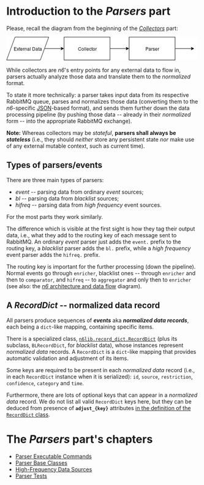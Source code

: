 # Introduction to the *Parsers* part

Please, recall the diagram from the beginning of the
*[Collectors](../collectors/index.md)* part:

![`(External Data) → [Collector] → [Parser] → ...`](../collectors/c_p_pipe.png)

While collectors are *n6*'s entry points for any external data to flow
in, parsers actually analyze those data and translate them to the
*normalized* format.

To state it more technically: a parser takes input data from its
respective RabbitMQ queue, parses and normalizes those data (converting
them to the *n6*-specific [JSON](https://www.json.org/json-en.html)-based
format), and sends them further down the data processing pipeline (by
pushing those data -- already in their *normalized* form -- into the
appropriate RabbitMQ exchange).

**Note:** Whereas collectors may be *stateful*, **parsers shall always
be *stateless*** (i.e., they should *neither* store any persistent state
*nor* make use of any external mutable context, such as current time).


## Types of parsers/events

There are three main types of parsers:

* *event* -- parsing data from ordinary *event* sources;
* *bl* -- parsing data from *blacklist* sources;
* *hifreq* -- parsing data from *high frequency* event sources.

For the most parts they work similarly.

The difference which is visible at the first sight is how they tag their
output data, i.e., what they add to the routing key of each message sent
to RabbitMQ.  An ordinary *event* parser just adds the `event.` prefix
to the routing key, a *blacklist* parser adds the `bl.` prefix, while a
*high frequency* event parser adds the `hifreq.` prefix.

The routing key is important for the further processing (down the
pipeline).  Normal events go through `enricher`, blacklist ones --
through `enricher` and then to `comparator`, and `hifreq` -- to
`aggregator` and only then to `enricher` (see also: the [*n6* architecture
and data flow](../../../data_flow_overview.md) diagram).


## A *RecordDict* -- normalized data record

All parsers produce sequences of ***events*** aka ***normalized data
records***, each being a `dict`-like mapping, containing specific items.

There is a specialized class,
[`n6lib.record_dict.RecordDict`](https://github.com/CERT-Polska/n6/blob/master/N6Lib/n6lib/record_dict.py#L363)
(plus its subclass, `BLRecordDict`, for *blacklist* data), whose
instances represent *normalized data* records.  A `RecordDict` is a
`dict`-like mapping that provides automatic validation and adjustment of
its items.

Some keys are required to be present in each *normalized data* record
(i.e., in each `RecordDict` instance when it is serialized): `id`,
`source`, `restriction`, `confidence`, `category` and `time`.

Furthermore, there are lots of optional keys that can appear in a
*normalized data* record.  We do not list all valid `RecordDict` keys
here, but they can be deduced from presence of **`adjust_{key}`**
attributes [in the definition of the `RecordDict`
class](https://github.com/CERT-Polska/n6/blob/master/N6Lib/n6lib/record_dict.py#L645).


# The *Parsers* part's chapters

* [Parser Executable Commands](command.md)
* [Parser Base Classes](baseclasses.md)
* [High-Frequency Data Sources](hifreq.md)
* [Parser Tests](testing.md)
